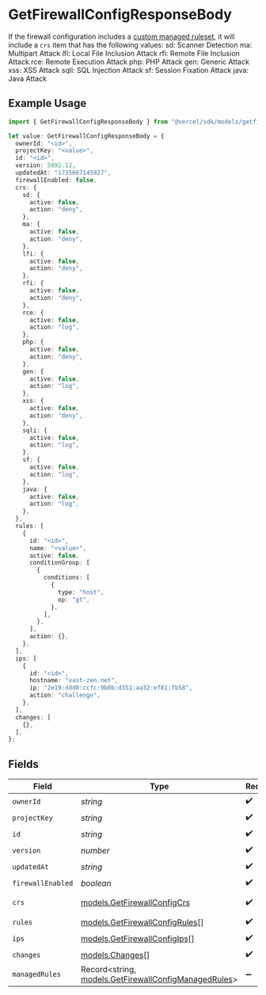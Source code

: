 # GetFirewallConfigResponseBody

If the firewall configuration includes a [custom managed ruleset](https://vercel.com/docs/security/vercel-waf/managed-rulesets), it will include a `crs` item that has the following values: sd: Scanner Detection ma: Multipart Attack lfi: Local File Inclusion Attack rfi: Remote File Inclusion Attack rce: Remote Execution Attack php: PHP Attack gen: Generic Attack xss: XSS Attack sqli: SQL Injection Attack sf: Session Fixation Attack java: Java Attack

## Example Usage

```typescript
import { GetFirewallConfigResponseBody } from "@vercel/sdk/models/getfirewallconfigop.js";

let value: GetFirewallConfigResponseBody = {
  ownerId: "<id>",
  projectKey: "<value>",
  id: "<id>",
  version: 5092.12,
  updatedAt: "1735667145927",
  firewallEnabled: false,
  crs: {
    sd: {
      active: false,
      action: "deny",
    },
    ma: {
      active: false,
      action: "deny",
    },
    lfi: {
      active: false,
      action: "deny",
    },
    rfi: {
      active: false,
      action: "deny",
    },
    rce: {
      active: false,
      action: "log",
    },
    php: {
      active: false,
      action: "deny",
    },
    gen: {
      active: false,
      action: "log",
    },
    xss: {
      active: false,
      action: "deny",
    },
    sqli: {
      active: false,
      action: "log",
    },
    sf: {
      active: false,
      action: "log",
    },
    java: {
      active: false,
      action: "log",
    },
  },
  rules: [
    {
      id: "<id>",
      name: "<value>",
      active: false,
      conditionGroup: [
        {
          conditions: [
            {
              type: "host",
              op: "gt",
            },
          ],
        },
      ],
      action: {},
    },
  ],
  ips: [
    {
      id: "<id>",
      hostname: "vast-zen.net",
      ip: "2e19:ddd0:ccfc:9b0b:d351:aa32:ef81:fb58",
      action: "challenge",
    },
  ],
  changes: [
    {},
  ],
};
```

## Fields

| Field                                                                                              | Type                                                                                               | Required                                                                                           | Description                                                                                        |
| -------------------------------------------------------------------------------------------------- | -------------------------------------------------------------------------------------------------- | -------------------------------------------------------------------------------------------------- | -------------------------------------------------------------------------------------------------- |
| `ownerId`                                                                                          | *string*                                                                                           | :heavy_check_mark:                                                                                 | N/A                                                                                                |
| `projectKey`                                                                                       | *string*                                                                                           | :heavy_check_mark:                                                                                 | N/A                                                                                                |
| `id`                                                                                               | *string*                                                                                           | :heavy_check_mark:                                                                                 | N/A                                                                                                |
| `version`                                                                                          | *number*                                                                                           | :heavy_check_mark:                                                                                 | N/A                                                                                                |
| `updatedAt`                                                                                        | *string*                                                                                           | :heavy_check_mark:                                                                                 | N/A                                                                                                |
| `firewallEnabled`                                                                                  | *boolean*                                                                                          | :heavy_check_mark:                                                                                 | N/A                                                                                                |
| `crs`                                                                                              | [models.GetFirewallConfigCrs](../models/getfirewallconfigcrs.md)                                   | :heavy_check_mark:                                                                                 | Custom Ruleset                                                                                     |
| `rules`                                                                                            | [models.GetFirewallConfigRules](../models/getfirewallconfigrules.md)[]                             | :heavy_check_mark:                                                                                 | N/A                                                                                                |
| `ips`                                                                                              | [models.GetFirewallConfigIps](../models/getfirewallconfigips.md)[]                                 | :heavy_check_mark:                                                                                 | N/A                                                                                                |
| `changes`                                                                                          | [models.Changes](../models/changes.md)[]                                                           | :heavy_check_mark:                                                                                 | N/A                                                                                                |
| `managedRules`                                                                                     | Record<string, [models.GetFirewallConfigManagedRules](../models/getfirewallconfigmanagedrules.md)> | :heavy_minus_sign:                                                                                 | N/A                                                                                                |